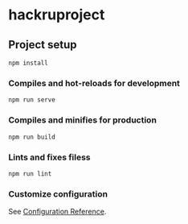 # hackruproject

## Project setup
```
npm install
```

### Compiles and hot-reloads for development
```
npm run serve
```

### Compiles and minifies for production
```
npm run build
```

### Lints and fixes filess
```
npm run lint
```

### Customize configuration
See [Configuration Reference](https://cli.vuejs.org/config/).

